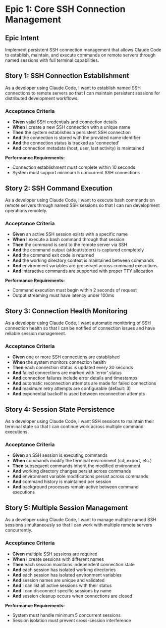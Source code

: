 # Epic 1: Core SSH Connection Management

## Epic Intent
Implement persistent SSH connection management that allows Claude Code to establish, maintain, and execute commands on remote servers through named sessions with full terminal capabilities.

## Story 1: SSH Connection Establishment
As a developer using Claude Code, I want to establish named SSH connections to remote servers so that I can maintain persistent sessions for distributed development workflows.

### Acceptance Criteria
- **Given** valid SSH credentials and connection details
- **When** I create a new SSH connection with a unique name
- **Then** the system establishes a persistent SSH connection
- **And** the connection is stored with the provided name identifier
- **And** the connection status is tracked as 'connected'
- **And** connection metadata (host, user, last activity) is maintained

**Performance Requirements:**
- Connection establishment must complete within 10 seconds
- System must support minimum 5 concurrent SSH connections

## Story 2: SSH Command Execution
As a developer using Claude Code, I want to execute bash commands on remote servers through named SSH sessions so that I can run development operations remotely.

### Acceptance Criteria
- **Given** an active SSH session exists with a specific name
- **When** I execute a bash command through that session
- **Then** the command is sent to the remote server via SSH
- **And** the command output (stdout/stderr) is captured completely
- **And** the command exit code is returned
- **And** the working directory context is maintained between commands
- **And** environment variables are preserved across command executions
- **And** interactive commands are supported with proper TTY allocation

**Performance Requirements:**
- Command execution must begin within 2 seconds of request
- Output streaming must have latency under 100ms

## Story 3: Connection Health Monitoring
As a developer using Claude Code, I want automatic monitoring of SSH connection health so that I can be notified of connection issues and have reliable session management.

### Acceptance Criteria
- **Given** one or more SSH connections are established
- **When** the system monitors connection health
- **Then** each connection status is updated every 30 seconds
- **And** failed connections are marked with 'error' status
- **And** connection failures include error details and timestamps
- **And** automatic reconnection attempts are made for failed connections
- **And** maximum retry attempts are configurable (default: 3)
- **And** exponential backoff is used between reconnection attempts

## Story 4: Session State Persistence
As a developer using Claude Code, I want SSH sessions to maintain their terminal state so that I can continue work across multiple command executions.

### Acceptance Criteria
- **Given** an SSH session is executing commands
- **When** commands modify the terminal environment (cd, export, etc.)
- **Then** subsequent commands inherit the modified environment
- **And** working directory changes persist across commands
- **And** environment variable modifications persist across commands
- **And** command history is maintained per session
- **And** background processes remain active between command executions

## Story 5: Multiple Session Management
As a developer using Claude Code, I want to manage multiple named SSH sessions simultaneously so that I can work with multiple remote servers concurrently.

### Acceptance Criteria
- **Given** multiple SSH sessions are required
- **When** I create sessions with different names
- **Then** each session maintains independent connection state
- **And** each session has isolated working directories
- **And** each session has isolated environment variables
- **And** session names are unique and validated
- **And** I can list all active sessions with their status
- **And** I can disconnect specific sessions by name
- **And** session cleanup occurs when connections are closed

**Performance Requirements:**
- System must handle minimum 5 concurrent sessions
- Session isolation must prevent cross-session interference